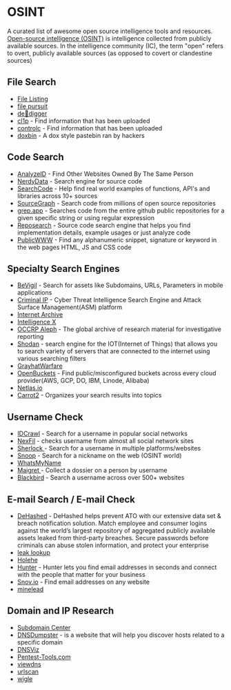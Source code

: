 # OSINT
A curated list of awesome open source intelligence tools and resources. [Open-source intelligence (OSINT)](https://en.wikipedia.org/wiki/Open-source_intelligence) is intelligence collected from publicly available sources. In the intelligence community (IC), the term "open" refers to overt, publicly available sources (as opposed to covert or clandestine sources)




## File Search
* [File Listing](https://filelisting.com/)
* [file pursuit](https://filepursuit.com/)
* [de🔸digger](https://www.dedigger.com/)
* [cl1p](https://cl1p.net/) - Find information that has been uploaded
* [controlc](https://controlc.com/) - Find information that has been uploaded
* [doxbin](https://doxbin.net/) - A dox style pastebin ran by hackers


## Code Search
* [AnalyzeID](https://analyzeid.com/) - Find Other Websites Owned By The Same Person
* [NerdyData](https://www.nerdydata.com/) - Search engine for source code
* [SearchCode](https://searchcode.com/) - Help find real world examples of functions, API's and libraries across 10+ sources
* [SourceGraph](https://sourcegraph.com/) - Search code from millions of open source repositories
* [grep.app](https://grep.app/) - Searches code from the entire github public repositories for a given specific string or using regular expression
* [Reposearch](https://codefinder.org/) - Source code search engine that helps you find implementation details, example usages or just analyze code
* [PublicWWW](https://publicwww.com/) - Find any alphanumeric snippet, signature or keyword in the web pages HTML, JS and CSS code

## Specialty Search Engines
* [BeVigil](https://bevigil.com/) - Search for assets like Subdomains, URLs, Parameters in mobile applications
* [Criminal IP](https://www.criminalip.io/) - Cyber Threat Intelligence Search Engine and Attack Surface Management(ASM) platform
* [Internet Archive](https://archive.org/)
* [Intelligence X](https://intelx.io/)
* [OCCRP Aleph](https://aleph.occrp.org/) - The global archive of research material for investigative reporting
* [Shodan](https://www.shodan.io/) - search engine for the IOT(Internet of Things) that allows you to search variety of servers that are connected to the internet using various searching filters
* [GrayhatWarfare](https://grayhatwarfare.com/)
* [OpenBuckets](https://openbuckets.io/) - Find public/misconfigured buckets across every cloud provider(AWS, GCP, DO, IBM, Linode, Alibaba)
* [Netlas.io](https://app.netlas.io/)
* [Carrot2](https://search.carrot2.org/) - Organizes your search results into topics


## Username Check
* [IDCrawl](https://www.idcrawl.com/username) - Search for a username in popular social networks
* [NexFil](https://github.com/thewhiteh4t/nexfil) - checks username from almost all social network sites
* [Sherlock ](https://github.com/sherlock-project/sherlock) - Search for a username in multiple platforms/websites
* [Snoop](https://github.com/snooppr/snoop/blob/master/README.en.md) - Search for a nickname on the web (OSINT world)
* [WhatsMyName](https://whatsmyname.app/)
* [Maigret ](https://github.com/soxoj/maigret) - Collect a dossier on a person by username
* [Blackbird](https://github.com/p1ngul1n0/blackbird) - Search a username across over 500+ websites

## E-mail Search / E-mail Check
* [DeHashed](https://dehashed.com/) - DeHashed helps prevent ATO with our extensive data set & breach notification solution. Match employee and consumer logins against the world’s largest repository of aggregated publicly available assets leaked from third-party breaches. Secure passwords before criminals can abuse stolen information, and protect your enterprise
* [leak lookup](https://leak-lookup.com/account/login)
* [Holehe](https://github.com/megadose/holehe)
* [Hunter](https://hunter.io/) - Hunter lets you find email addresses in seconds and connect with the people that matter for your business
* [Snov.io](https://snov.io/email-finder) - Find email addresses on any website
* [minelead](https://minelead.io/)


## Domain and IP Research
* [Subdomain Center](https://www.subdomain.center/)
* [DNSDumpster](https://dnsdumpster.com/) - is a website that will help you discover hosts related to a specific domain
* [DNSViz](https://dnsviz.net/)
* [Pentest-Tools.com ](https://pentest-tools.com/information-gathering/google-hacking)
* [viewdns](https://viewdns.info/)
* [urlscan](https://urlscan.io/)
* [wigle](https://wigle.net/)


























